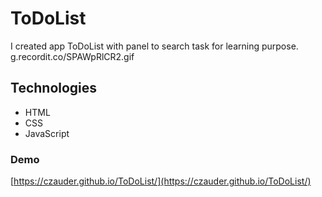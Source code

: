 # ToDoList
I created app ToDoList with panel to search task for learning purpose.
g.recordit.co/SPAWpRlCR2.gif
## Technologies
* HTML 
* CSS
* JavaScript

### Demo
[https://czauder.github.io/ToDoList/](https://czauder.github.io/ToDoList/)
```
